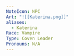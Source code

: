 ```yaml
---
NoteIcon: NPC
Art: "![[Katerina.png]]"
aliases:
  - Katerina
Race: Vampire
Type: Coven Leader
Pronouns: N/A
---
```

